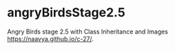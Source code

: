 # angryBirdsStage2.5
Angry Birds stage 2.5 with Class Inheritance and Images
https://naavya.github.io/c-27/.
